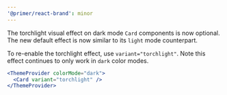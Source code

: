 ```yaml
---
'@primer/react-brand': minor
---
```


The torchlight visual effect on dark mode `Card` components is now optional. The new default effect is now similar to its `light` mode counterpart.

To re-enable the torchlight effect, use `variant="torchlight"`. Note this effect continues to only work in `dark` color modes.

```jsx
<ThemeProvider colorMode="dark">
  <Card variant="torchlight" />
</ThemeProvider>
```

